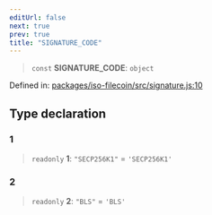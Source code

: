```yaml
---
editUrl: false
next: true
prev: true
title: "SIGNATURE_CODE"
---
```


> `const` **SIGNATURE\_CODE**: `object`

Defined in: [packages/iso-filecoin/src/signature.js:10](https://github.com/hugomrdias/filecoin/blob/main/packages/iso-filecoin/src/signature.js#L10)

## Type declaration

### 1

> `readonly` **1**: `"SECP256K1"` = `'SECP256K1'`

### 2

> `readonly` **2**: `"BLS"` = `'BLS'`
